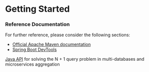 # Getting Started

### Reference Documentation
For further reference, please consider the following sections:

* [Official Apache Maven documentation](https://maven.apache.org/guides/index.html)
* [Spring Boot DevTools](https://docs.spring.io/spring-boot/docs/{bootVersion}/reference/htmlsingle/#using-boot-devtools)

[Java API](https://github.com/pellse/assembler) for solving the N + 1 query problem in multi-databases and microservices aggregation

